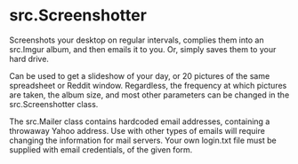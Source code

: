 # src.Screenshotter
Screenshots your desktop on regular intervals, complies them into an src.Imgur album,
and then emails it to you. Or, simply saves them to your hard drive.

Can be used to get a slideshow of your day, or 20 pictures of the same spreadsheet
or Reddit window. Regardless, the frequency at which pictures are taken, the album 
size, and most other parameters can be changed in the src.Screenshotter class.

The src.Mailer class contains hardcoded email addresses, containing a throwaway Yahoo address.
Use with other types of emails will require changing the information for mail servers. 
Your own login.txt file must be supplied with email credentials, of the given form.
